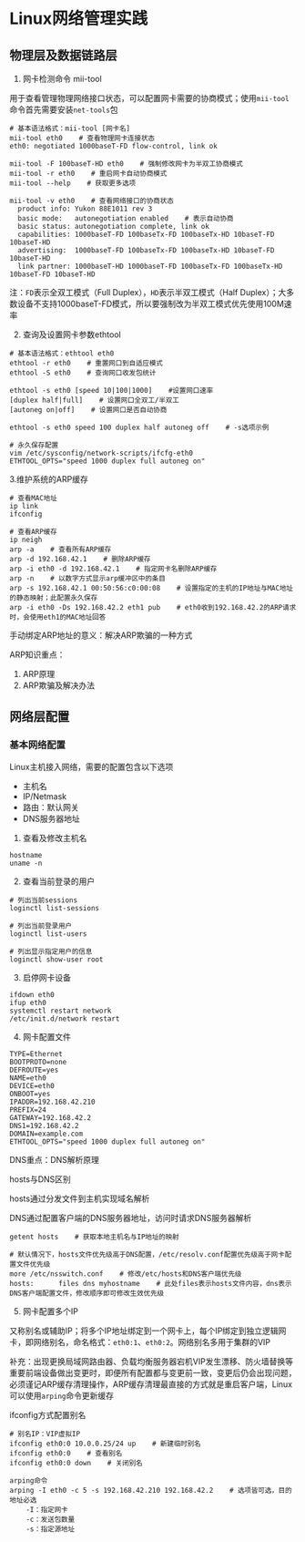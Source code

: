 # Linux网络管理实践

## 物理层及数据链路层

1. 网卡检测命令 mii-tool

用于查看管理物理网络接口状态，可以配置网卡需要的协商模式；使用`mii-tool`命令首先需要安装`net-tools`包

```shell
# 基本语法格式：mii-tool [网卡名]
mii-tool eth0    # 查看物理网卡连接状态
eth0: negotiated 1000baseT-FD flow-control, link ok

mii-tool -F 100baseT-HD eth0    # 强制修改网卡为半双工协商模式
mii-tool -r eth0    # 重启网卡自动协商模式
mii-tool --help    # 获取更多选项

mii-tool -v eth0    # 查看网络接口的协商状态
  product info: Yukon 88E1011 rev 3
  basic mode:   autonegotiation enabled    # 表示自动协商
  basic status: autonegotiation complete, link ok
  capabilities: 1000baseT-FD 100baseTx-FD 100baseTx-HD 10baseT-FD 10baseT-HD
  advertising:  1000baseT-FD 100baseTx-FD 100baseTx-HD 10baseT-FD 10baseT-HD
  link partner: 1000baseT-HD 1000baseT-FD 100baseTx-FD 100baseTx-HD 10baseT-FD 10baseT-HD
```

注：`FD`表示全双工模式（Full Duplex），`HD`表示半双工模式（Half Duplex）；大多数设备不支持1000baseT-FD模式，所以要强制改为半双工模式优先使用100M速率

2. 查询及设置网卡参数ethtool

```shell
# 基本语法格式：ethtool eth0
ethtool -r eth0    # 重置网口到自适应模式
ethtool -S eth0    # 查询网口收发包统计

ethtool -s eth0 [speed 10|100|1000]    #设置网口速率
[duplex half|full]    # 设置网口全双工/半双工
[autoneg on|off]    # 设置网口是否自动协商

ethtool -s eth0 speed 100 duplex half autoneg off    # -s选项示例

# 永久保存配置
vim /etc/sysconfig/network-scripts/ifcfg-eth0
ETHTOOL_OPTS="speed 1000 duplex full autoneg on"
```

3.维护系统的ARP缓存

```shell
# 查看MAC地址
ip link
ifconfig

# 查看ARP缓存
ip neigh
arp -a    # 查看所有ARP缓存
arp -d 192.168.42.1    # 删除ARP缓存
arp -i eth0 -d 192.168.42.1    # 指定网卡名删除ARP缓存
arp -n    # 以数字方式显示arp缓冲区中的条目
arp -s 192.168.42.1 00:50:56:c0:00:08    # 设置指定的主机的IP地址与MAC地址的静态映射；此配置永久保存
arp -i eth0 -Ds 192.168.42.2 eth1 pub    # eth0收到192.168.42.2的ARP请求时，会使用eth1的MAC地址回答
```

手动绑定ARP地址的意义：解决ARP欺骗的一种方式

ARP知识重点：

1. ARP原理
2. ARP欺骗及解决办法

## 网络层配置

### 基本网络配置

Linux主机接入网络，需要的配置包含以下选项

- 主机名
- IP/Netmask
- 路由：默认网关
- DNS服务器地址

1. 查看及修改主机名

```shell
hostname
uname -n
```

2. 查看当前登录的用户

```shell
# 列出当前sessions
loginctl list-sessions

# 列出当前登录用户
loginctl list-users

# 列出显示指定用户的信息
loginctl show-user root
```

3. 启停网卡设备

```shell
ifdown eth0
ifup eth0
systemctl restart network
/etc/init.d/network restart
```

4. 网卡配置文件

```shell
TYPE=Ethernet
BOOTPROTO=none
DEFROUTE=yes
NAME=eth0
DEVICE=eth0
ONBOOT=yes
IPADDR=192.168.42.210
PREFIX=24
GATEWAY=192.168.42.2
DNS1=192.168.42.2
DOMAIN=example.com
ETHTOOL_OPTS="speed 1000 duplex full autoneg on"
```

DNS重点：DNS解析原理

hosts与DNS区别

hosts通过分发文件到主机实现域名解析

DNS通过配置客户端的DNS服务器地址，访问时请求DNS服务器解析

```shell
getent hosts    # 获取本地主机名与IP地址的映射

# 默认情况下，hosts文件优先级高于DNS配置，/etc/resolv.conf配置优先级高于网卡配置文件优先级
more /etc/nsswitch.conf    # 修改/etc/hosts和DNS客户端优先级
hosts:      files dns myhostname    # 此处files表示hosts文件内容，dns表示DNS客户端配置文件，修改顺序即可修改生效优先级
```

5. 网卡配置多个IP

又称别名或辅助IP；将多个IP地址绑定到一个网卡上，每个IP绑定到独立逻辑网卡，即网络别名，命名格式：`eth0:1`、`eth0:2`。网络别名多用于集群的VIP

补充：出现更换局域网路由器、负载均衡服务器宕机VIP发生漂移、防火墙替换等重要前端设备做出变更时，即便所有配置都与变更前一致，变更后仍会出现问题，必须谨记ARP缓存清理操作，ARP缓存清理最直接的方式就是重启客户端，Linux可以使用`arping`命令更新缓存

ifconfig方式配置别名

```shell
# 别名IP：VIP虚拟IP
ifconfig eth0:0 10.0.0.25/24 up    # 新建临时别名
ifconfig eth0:0    # 查看别名
ifconfig eth0:0 down    # 关闭别名

arping命令
arping -I eth0 -c 5 -s 192.168.42.210 192.168.42.2    # 选项皆可选，目的地址必选
    -I：指定网卡
    -c：发送包数量
    -s：指定源地址
```
